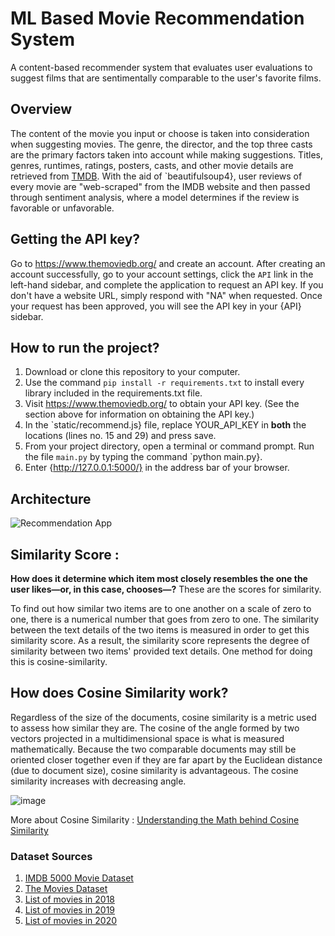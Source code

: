 # ML Based Movie Recommendation System
A content-based recommender system that evaluates user evaluations to suggest films that are sentimentally comparable to the user's favorite films.

## Overview

The content of the movie you input or choose is taken into consideration when suggesting movies. The genre, the director, and the top three casts are the primary factors taken into account while making suggestions. Titles, genres, runtimes, ratings, posters, casts, and other movie details are retrieved from [TMDB](https://www.themoviedb.org/documentation/api). With the aid of `beautifulsoup4}, user reviews of every movie are "web-scraped" from the IMDB website and then passed through sentiment analysis, where a model determines if the review is favorable or unfavorable.


## Getting the API key?

Go to https://www.themoviedb.org/ and create an account. After creating an account successfully, go to your account settings, click the `API` link in the left-hand sidebar, and complete the application to request an API key. If you don't have a website URL, simply respond with "NA" when requested. Once your request has been approved, you will see the API key in your {API} sidebar.


## How to run the project?

1. Download or clone this repository to your computer.
2. Use the command `pip install -r requirements.txt` to install every library included in the requirements.txt file.
3. Visit https://www.themoviedb.org/ to obtain your API key. (See the section above for information on obtaining the API key.)
3. In the `static/recommend.js} file, replace YOUR_API_KEY in **both** the locations (lines no. 15 and 29) and press save.
4. From your project directory, open a terminal or command prompt. Run the file `main.py` by typing the command `python main.py}.
5. Enter {http://127.0.0.1:5000/} in the address bar of your browser.


## Architecture

![Recommendation App](https://user-images.githubusercontent.com/36665975/168742738-5435cf76-1a42-4d87-94b4-999e5bfc48d3.png)

## Similarity Score : 

   **How does it determine which item most closely resembles the one the user likes—or, in this case, chooses—?** These are the scores for similarity.
   
   To find out how similar two items are to one another on a scale of zero to one, there is a numerical number that goes from zero to one. The similarity between the text details of the two items is measured in order to get this similarity score. As a result, the similarity score represents the degree of similarity between two items' provided text details. One method for doing this is cosine-similarity.
   
## How does Cosine Similarity work?
  Regardless of the size of the documents, cosine similarity is a metric used to assess how similar they are. The cosine of the angle formed by two vectors projected in a multidimensional space is what is measured mathematically. Because the two comparable documents may still be oriented closer together even if they are far apart by the Euclidean distance (due to document size), cosine similarity is advantageous. The cosine similarity increases with decreasing angle.
  
  ![image](https://user-images.githubusercontent.com/36665975/70401457-a7530680-1a55-11ea-9158-97d4e8515ca4.png)

  
More about Cosine Similarity : [Understanding the Math behind Cosine Similarity](https://www.machinelearningplus.com/nlp/cosine-similarity/)

### Dataset Sources

1. [IMDB 5000 Movie Dataset](https://www.kaggle.com/carolzhangdc/imdb-5000-movie-dataset)
2. [The Movies Dataset](https://www.kaggle.com/rounakbanik/the-movies-dataset)
3. [List of movies in 2018](https://en.wikipedia.org/wiki/List_of_American_films_of_2018)
4. [List of movies in 2019](https://en.wikipedia.org/wiki/List_of_American_films_of_2019)
5. [List of movies in 2020](https://en.wikipedia.org/wiki/List_of_American_films_of_2020)

